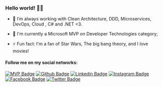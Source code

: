 ### Hello world! 👋😄

- 🔭 I’m always working with Clean Architecture, DDD, Microservices, DevOps, Cloud , C# and .NET <3.

- 🚀 I'm currently a Microsoft MVP on Developer Technologies category;

- ⚡ Fun fact: I'm a fan of Star Wars, The big bang theory, and I love movies!

#### Follow me on my social networks:
[![MVP Badge](https://img.shields.io/badge/-Microsoft-blue?style=flat-square&logo=Microsoft&logoColor=white&link=https://mvp.microsoft.com/en-us/PublicProfile/5004000)](https://mvp.microsoft.com/en-us/PublicProfile/5004000)
[![Github Badge](https://img.shields.io/badge/-Github-000?style=flat-square&logo=Github&logoColor=white&link=https://github.com/vanessabrava)](https://github.com/vanessabrava)
[![Linkedin Badge](https://img.shields.io/badge/-LinkedIn-blue?style=flat-square&logo=Linkedin&logoColor=white&link=https://www.linkedin.com/in/vanessabrava/)](https://www.linkedin.com/in/vanessabrava/)
[![Instagram Badge](https://img.shields.io/badge/-Instagram-C13584?style=flat-square&labelColor=C13584&logo=instagram&logoColor=white&link=https://www.instagram.com/vanessabrava/)](https://www.instagram.com/vanessabrava/)
[![Facebook Badge](https://img.shields.io/badge/-Facebook-blue?style=flat-square&labelColor=blue&logo=facebook&logoColor=white&link=https://www.facebook.com/vanessa.trixie/)](https://www.facebook.com/vanessa.trixie/)
[![Twitter Badge](https://img.shields.io/badge/-Twitter-blue?style=flat-square&labelColor=blue&logo=twitter&logoColor=white&link=https://twitter.com/vanessabrava)](https://twitter.com/vanessabrava)
